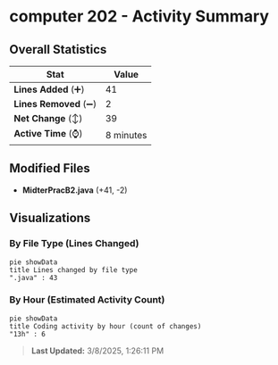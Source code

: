 # computer 202 - Activity Summary 

## Overall Statistics

| Stat                   | Value                                                             |
| ---------------------- | ----------------------------------------------------------------- |
| **Lines Added** (➕)   | 41                                          |
| **Lines Removed** (➖) | 2                                        |
| **Net Change** (↕)    | 39                |
| **Active Time** (⌚)   | 8 minutes |


## Modified Files
- **MidterPracB2.java** (+41, -2)

## Visualizations

### By File Type (Lines Changed)

```mermaid
pie showData
title Lines changed by file type
".java" : 43
```

### By Hour (Estimated Activity Count)

```mermaid
pie showData
title Coding activity by hour (count of changes)
"13h" : 6
```


> **Last Updated:** 3/8/2025, 1:26:11 PM